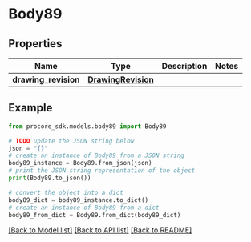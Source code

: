 # Body89


## Properties

Name | Type | Description | Notes
------------ | ------------- | ------------- | -------------
**drawing_revision** | [**DrawingRevision**](DrawingRevision.md) |  | 

## Example

```python
from procore_sdk.models.body89 import Body89

# TODO update the JSON string below
json = "{}"
# create an instance of Body89 from a JSON string
body89_instance = Body89.from_json(json)
# print the JSON string representation of the object
print(Body89.to_json())

# convert the object into a dict
body89_dict = body89_instance.to_dict()
# create an instance of Body89 from a dict
body89_from_dict = Body89.from_dict(body89_dict)
```
[[Back to Model list]](../README.md#documentation-for-models) [[Back to API list]](../README.md#documentation-for-api-endpoints) [[Back to README]](../README.md)



